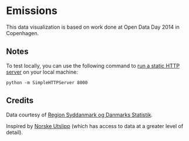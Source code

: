 Emissions
=========

This data visualization is based on work done at Open Data Day 2014 in Copenhagen.


Notes
-----

To test locally, you can use the following command to [run a static HTTP server](https://gist.github.com/willurd/5720255) on your local machine:

    python -m SimpleHTTPServer 8000


Credits
-------

Data courtesy of [Region Syddanmark og Danmarks Statistik](http://www.detgodeliv.regionsyddanmark.dk/talbank/talbank).

Inspired by [Norske Utslipp](http://www.norskeutslipp.no/) (which has access to data at a greater level of detail).
